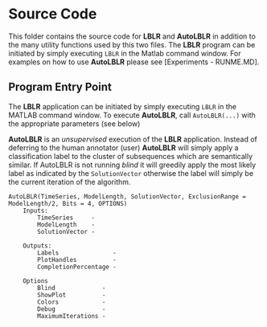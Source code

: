 # Source Code

This folder contains the source code for **LBLR** and **AutoLBLR** in addition to the many utility functions used by this two files. The **LBLR** program can be initiated by simply executing `LBLR` in the Matlab command window. For examples on how to use **AutoLBLR** please see [Experiments - RUNME.MD].

## Program Entry Point
The **LBLR** application can be initiated by simply executing `LBLR` in the MATLAB command window. To execute **AutoLBLR**, call `AutoLBLR(...)` with the appropriate parameters (see below)


**AutoLBLR** is an *unsupervised* execution of the **LBLR** application. Instead of deferring to the human annotator (user) **AutoLBLR** will simply apply a classification label to the cluster of subsequences which are 
semantically similar. If AutoLBLR is not running *blind* it will greedily apply the most likely label as indicated by the `SolutionVector` otherwise the label will simply be the current iteration of the algorithm.

```
AutoLBLR(TimeSeries, ModelLength, SolutionVector, ExclusionRange = ModelLength/2, Bits = 4, OPTIONS)
    Inputs:
        TimeSeries     -
        ModelLength    -
        SolutionVector - 
        
    Outputs:
        Labels               -
        PlotHandles          -
        CompletionPercentage - 
        
    Options
        Blind             -
        ShowPlot          -
        Colors            -
        Debug             -
        MaximumIterations -
```